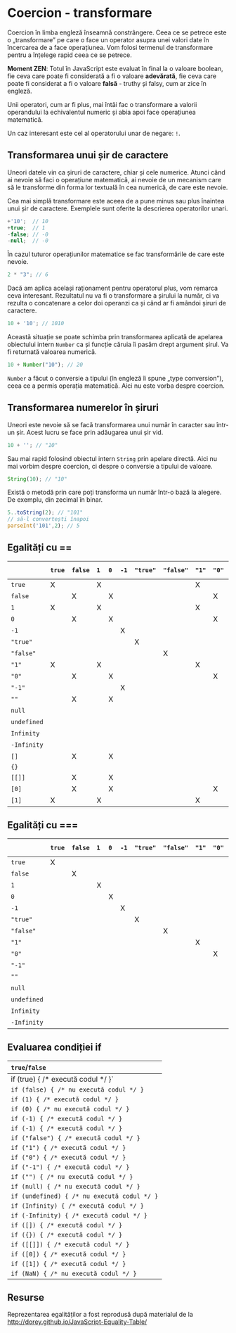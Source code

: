 # Coercion - transformare

Coercion în limba engleză înseamnă constrângere. Ceea ce se petrece este o „transformare” pe care o face un operator asupra unei valori date în încercarea de a face operațiunea. Vom folosi termenul de transformare pentru a înțelege rapid ceea ce se petrece.

**Moment ZEN**: Totul în JavaScript este evaluat în final la o valoare boolean, fie ceva care poate fi considerată a fi o valoare **adevărată**, fie ceva care poate fi considerat a fi o valoare **falsă** - truthy și falsy, cum ar zice în engleză.

Unii operatori, cum ar fi plus, mai întâi fac o transformare a valorii operandului la echivalentul numeric și abia apoi face operațiunea matematică.

Un caz interesant este cel al operatorului unar de negare: `!`.

## Transformarea unui șir de caractere

Uneori datele vin ca șiruri de caractere, chiar și cele numerice. Atunci când ai nevoie să faci o operațiune matematică, ai nevoie de un mecanism care să le transforme din forma lor textuală în cea numerică, de care este nevoie.

Cea mai simplă transformare este aceea de a pune minus sau plus înaintea unui șir de caractere. Exemplele sunt oferite la descrierea operatorilor unari.

```javascript
+'10';  // 10
+true;  // 1
-false; // -0
-null;  // -0
```

În cazul tuturor operațiunilor matematice se fac transformările de care este nevoie.

```javascript
2 * "3"; // 6
```

Dacă am aplica același raționament pentru operatorul plus, vom remarca ceva interesant. Rezultatul nu va fi o transformare a șirului la număr, ci va rezulta o concatenare a celor doi operanzi ca și când ar fi amândoi șiruri de caractere.

```javascript
10 + '10'; // 1010
```

Această situație se poate schimba prin transformarea aplicată de apelarea obiectului intern `Number` ca și funcție căruia îi pasăm drept argument șirul. Va fi returnată valoarea numerică.

```javascript
10 + Number("10"); // 20
```

`Number` a făcut o conversie a tipului (în engleză îi spune „type conversion”), ceea ce a permis operația matematică. Aici nu este vorba despre coercion.

## Transformarea numerelor în șiruri

Uneori este nevoie să se facă transformarea unui număr în caracter sau într-un șir. Acest lucru se face prin adăugarea unui șir vid.

```javascript
10 + ''; // "10"
```

Sau mai rapid folosind obiectul intern `String` prin apelare directă. Aici nu mai vorbim despre coercion, ci despre o conversie a tipului de valoare.

```javascript
String(10); // "10"
```

Există o metodă prin care poți transforma un număr într-o bază la alegere. De exemplu, din zecimal în binar.

```javascript
5..toString(2); // "101"
// să-l convertești înapoi
parseInt('101',2); // 5
```

## Egalități cu ==

|            |`true`|`false`|`1`| `0` | `-1` |`"true"`|`"false"`|`"1"`|`"0"`|`"-1"`|`""`|`null`|`undefined`|`Infinity`|`-Infinity`|`[]`|`{}`|`[[]]`|`[0]`|`[1]`|
|:---------- |:---- |:----- |:- |:--- |:---- |:------ |:------- |:--- |:--- |:---- |:-- |:---- |:--------- |:-------- |:--------- |:-- |:-- |:---- |:--- |:--- |
| `true`     |  X   |       | X |     |      |        |         |  X  |     |      |    |      |           |          |           |    |    |      |     |  X  |
| `false`    |      |   X   |   |  X  |      |        |         |     |  X  |      | X  |      |           |          |           | X  |    |  X   |  X  |     |
|  `1`       |  X   |       | X |     |      |        |         |  X  |     |      |    |      |           |          |           |    |    |      |     |  X  |
|  `0`       |      |   X   |   |  X  |      |        |         |     |  X  |      | X  |      |           |          |           | X  |    |  X   |  X  |     |
|  `-1`      |      |       |   |     |   X  |        |         |     |     |  X   |    |      |           |          |           |    |    |      |     |     |
| `"true"`   |      |       |   |     |      |    X   |         |     |     |      |    |      |           |          |           |    |    |      |     |     |
| `"false"`  |      |       |   |     |      |        |    X    |     |     |      |    |      |           |          |           |    |    |      |     |     |
| `"1"`      |  X   |       | X |     |      |        |         |  X  |     |      |    |      |           |          |           |    |    |      |     |  X  |
| `"0"`      |      |   X   |   |  X  |      |        |         |     |  X  |      |    |      |           |          |           |    |    |      |  X  |     |
| `"-1"`     |      |       |   |     |  X   |        |         |     |     |  X   |    |      |           |          |           |    |    |      |     |     |
| `""`       |      |   X   |   |  X  |      |        |         |     |     |      | X  |      |           |          |           |  X |    |  X   |     |     |
| `null`     |      |       |   |     |      |        |         |     |     |      |    |   X  |    X      |          |           |    |    |      |     |     |
| `undefined`|      |       |   |     |      |        |         |     |     |      |    |   X  |    X      |          |           |    |    |      |     |     |
| `Infinity` |      |       |   |     |      |        |         |     |     |      |    |      |           |     X    |           |    |    |      |     |     |
| `-Infinity`|      |       |   |     |      |        |         |     |     |      |    |      |           |          |     X     |    |    |      |     |     |
| `[]`       |      |   X   |   |  X  |      |        |         |     |     |      |  X |      |           |          |           |    |    |      |     |     |
| `{}`       |      |       |   |     |      |        |         |     |     |      |    |      |           |          |           |    |    |      |     |     |
| `[[]]`     |      |   X   |   |  X  |      |        |         |     |     |      |  X |      |           |          |           |    |    |      |     |     |
| `[0]`      |      |   X   |   |  X  |      |        |         |     |  X  |      |    |      |           |          |           |    |    |      |     |     |
| `[1]`      |  X   |       | X |     |      |        |         |  X  |     |      |    |      |           |          |     |      |    |    |      |     |     |

## Egalități cu ===

|            |`true`|`false`|`1`| `0` | `-1` |`"true"`|`"false"`|`"1"`|`"0"`|`"-1"`|`""`|`null`|`undefined`|`Infinity`|`-Infinity`|
|:---------- |:---- |:----- |:- |:--- |:---- |:------ |:------- |:--- |:--- |:---- |:-- |:---- |:--------- |:-------- |:--------- |
| `true`     |  X   |       |   |     |      |        |         |     |     |      |    |      |           |          |           |
| `false`    |      |   X   |   |     |      |        |         |     |     |      |    |      |           |          |           |
|  `1`       |      |       | X |     |      |        |         |     |     |      |    |      |           |          |           |
|  `0`       |      |       |   |  X  |      |        |         |     |     |      |    |      |           |          |           |
|  `-1`      |      |       |   |     |   X  |        |         |     |     |      |    |      |           |          |           |
| `"true"`   |      |       |   |     |      |    X   |         |     |     |      |    |      |           |          |           |
| `"false"`  |      |       |   |     |      |        |    X    |     |     |      |    |      |           |          |           |
| `"1"`      |      |       |   |     |      |        |         |  X  |     |      |    |      |           |          |           |
| `"0"`      |      |       |   |     |      |        |         |     |  X  |      |    |      |           |          |           |
| `"-1"`     |      |       |   |     |      |        |         |     |     |  X   |    |      |           |          |           |
| `""`       |      |       |   |     |      |        |         |     |     |      | X  |      |           |          |           |
| `null`     |      |       |   |     |      |        |         |     |     |      |    |   X  |           |          |           |
| `undefined`|      |       |   |     |      |        |         |     |     |      |    |      |    X      |          |           |
| `Infinity` |      |       |   |     |      |        |         |     |     |      |    |      |           |     X    |           |
| `-Infinity`|      |       |   |     |      |        |         |     |     |      |    |      |           |          |     X     |


## Evaluarea condiției if

|           `true`/`false`                        |
|:------------------------------------------------|
| if (true) { /* execută codul */ }`              |
| `if (false) { /* nu execută codul */ }`         |
| `if (1) { /* execută codul */ }`                |
| `if (0) { /* nu execută codul */ }`             |
| `if (-1) { /* execută codul */ }`               |
| `if (-1) { /* execută codul */ }`               |
| `if ("false") { /* execută codul */ }`          |
| `if ("1") { /* execută codul */ }`              |
| `if ("0") { /* execută codul */ }`              |
| `if ("-1") { /* execută codul */ }`             |
| `if ("") { /* nu execută codul */ }`            |
| `if (null) { /* nu execută codul */ }`          |
| `if (undefined) { /* nu execută codul */ }`     |
| `if (Infinity) { /* execută codul */ }`         |
| `if (-Infinity) { /* execută codul */ }`        |
| `if ([]) { /* execută codul */ }`               |
| `if ({}) { /* execută codul */ }`               |
| `if ([[]]) { /* execută codul */ }`             |
| `if ([0]) { /* execută codul */ }`              |
| `if ([1]) { /* execută codul */ }`              |
| `if (NaN) { /* nu execută codul */ }`           |

## Resurse

Reprezentarea egalităților a fost reprodusă după materialul de la http://dorey.github.io/JavaScript-Equality-Table/
